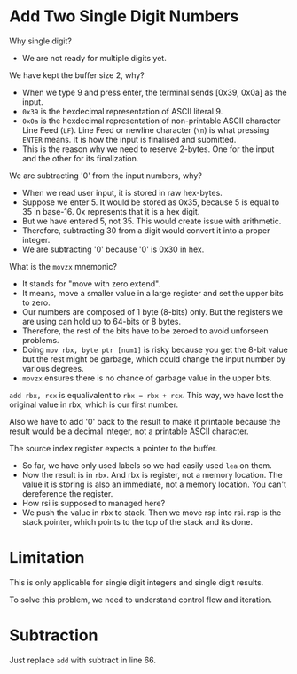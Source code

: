 # Add Two Single Digit Numbers

Why single digit?
  - We are not ready for multiple digits yet.

We have kept the buffer size 2, why?
  - When we type 9 and press enter, the terminal sends [0x39, 0x0a] as the input.
  - `0x39` is the hexdecimal representation of ASCII literal 9.
  - `0x0a` is the hexdecimal representation of non-printable ASCII character Line Feed (`LF`). Line Feed or newline character (`\n`) is what pressing `ENTER` means. It is how the input is finalised and submitted.
  - This is the reason why we need to reserve 2-bytes. One for the input and the other for its finalization.

We are subtracting '0' from the input numbers, why?
  - When we read user input, it is stored in raw hex-bytes.
  - Suppose we enter 5. It would be stored as 0x35, because 5 is equal to 35 in base-16. 0x represents that it is a hex digit.
  - But we have entered 5, not 35. This would create issue with arithmetic.
  - Therefore, subtracting 30 from a digit would convert it into a proper integer.
  - We are subtracting '0' because '0' is 0x30 in hex.

What is the `movzx` mnemonic?
  - It stands for "move with zero extend".
  - It means, move a smaller value in a large register and set the upper bits to zero.
  - Our numbers are composed of 1 byte (8-bits) only. But the registers we are using can hold up to 64-bits or 8 bytes.
  - Therefore, the rest of the bits have to be zeroed to avoid unforseen problems.
  - Doing `mov rbx, byte ptr [num1]` is risky because you get the 8-bit value but the rest might be garbage, which could change the input number by various degrees.
  - `movzx` ensures there is no chance of garbage value in the upper bits.

`add rbx, rcx` is equalivalent to `rbx = rbx + rcx`. This way, we have lost the original value in rbx, which is our first number.

Also we have to add '0' back to the result to make it printable because the result would be a decimal integer, not a printable ASCII character.

The source index register expects a pointer to the buffer.
  - So far, we have only used labels so we had easily used `lea` on them.
  - Now the result is in `rbx`. And rbx is register, not a memory location. The value it is storing is also an immediate, not a memory location. You can't dereference the register.
  - How rsi is supposed to managed here?
  - We push the value in rbx to stack. Then we move rsp into rsi. rsp is the stack pointer, which points to the top of the stack and its done.

# Limitation

This is only applicable for single digit integers and single digit results.

To solve this problem, we need to understand control flow and iteration.

# Subtraction

Just replace `add` with subtract in line 66.